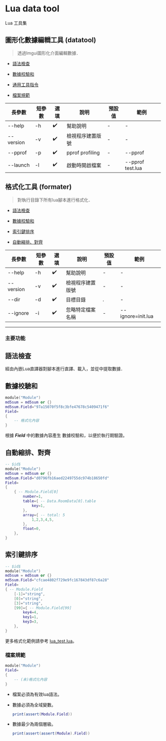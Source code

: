 # Lua data tool

Lua 工具集

## 圖形化數據編輯工具 (datatool)

> 透過Imgui圖形化介面編輯數據．

- [語法檢查](#語法檢查)

- [數據校驗和](#數據校驗和)

- [通用工具指令](#通用工具指令)

- [檔案規範](#檔案規範)

|長參數|短參數|選填|說明|預設值|範例|
|-|-|-|-|-|-|
|--help|-h|✔️| 幫助說明|-|-|
|--version|-v|✔️| 檢視程序建置版號|-|-|
|--pprof|-p|✔️| pprof profiling|-|--pprof|
|--launch|-l|✔️| 啟動時開啟檔案|-|--pprof test.lua|

## 格式化工具 (formater)

> 對執行目錄下所有lua腳本進行格式化．

- [語法檢查](#語法檢查)

- [數據校驗和](#數據校驗和)

- [索引鍵排序](#索引鍵排序)

- [自動縮排、對齊](#自動縮排、對齊)

|長參數|短參數|選填|說明|預設值|範例|
|-|-|-|-|-|-|
|--help|-h|✔️| 幫助說明|-|-|
|--version|-v|✔️| 檢視程序建置版號|-|-|
|--dir|-d|✔️| 目標目錄|.|-|
|--ignore|-i|✔️| 忽略特定檔案名稱|-|--ignore=init.lua|

---

### 主要功能

## 語法檢查

經由內嵌Lua直譯器對腳本進行直譯、載入，並從中提取數據．

## 數據校驗和

```lua
module("Module")
md5sum = md5sum or {}
md5sum.Field="97a15070f5f8c3bfe47678c5409471f6"
Field=
{
    -- 格式化內容
}
```

根據 ***Field*** 中的數據內容產生 數據校驗和，以便於執行期驗證。

## 自動縮排、對齊

```lua
-- $id$
module("Module")
md5sum = md5sum or {}
md5sum.Field="d0796fb16aed2249755dc974b18650fd"
Field=
{
    { -- Module.Field[0]
        number=1,
        table={ -- Data.RoomData[0].table
            key=1,
        },
        array={ -- total: 5
            1,2,3,4,5,
        },
        float=0,
    },
}
```

## 索引鍵排序

```lua
-- $id$
module("Module")
md5sum = md5sum or {}
md5sum.Field="cfcae4802f729e9fc167843df87c6a28"
Field=
{ -- Module.Field
    [-1]="string",
    [0]="string",
    [3]="string",
    [99]={ -- Module.Field[99]
        key4=4,
        key1=1,
        key3=3,
    },
}
```

更多格式化範例請參考 [lua_test.lua](./doc/lua_test.lua)。

### 檔案規範

```lua
module("Module")
Field=
{
    -- (未)格式化內容
}
```

- 檔案必須為有效lua語法。

- 數據必須為全域變數。

    ```lua
    print(assert(Module.Field))
    ```

- 數據最少為兩個層級。

    ```lua
    print(assert(assert(Module).Field))
    ```





